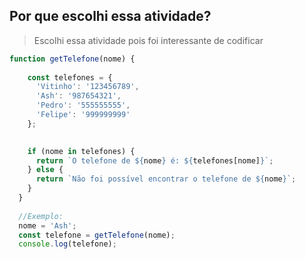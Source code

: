 ## Por que escolhi essa atividade?
> Escolhi essa atividade pois foi interessante de codificar

```js
function getTelefone(nome) {
   
    const telefones = {
      'Vitinho': '123456789',
      'Ash': '987654321',
      'Pedro': '555555555',
      'Felipe': '999999999'
    };
    

    if (nome in telefones) {
      return `O telefone de ${nome} é: ${telefones[nome]}`;
    } else {
      return `Não foi possível encontrar o telefone de ${nome}`;
    }
  }
  
  //Exemplo:
  nome = 'Ash';
  const telefone = getTelefone(nome);
  console.log(telefone); 
  ```